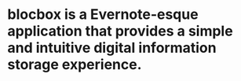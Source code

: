# blocbox is a Evernote-esque application that provides a simple and intuitive digital information storage experience.
